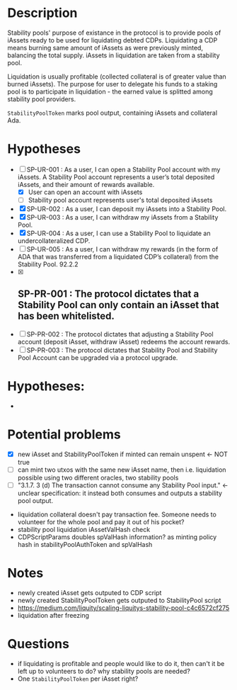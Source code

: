
# Description

Stability pools' purpose of existance in the protocol is to provide pools of iAssets ready to be used for liquidating debted CDPs.
Liquidating a CDP means burning same amount of iAssets as were previously minted, balancing the total supply. iAssets in liquidation are taken from a stability pool.

Liquidation is usually profitable (collected collateral is of greater value than burned iAssets). The purpose for user to delegate his funds to a staking pool is to participate in liquidation - the earned value is splitted among stability pool providers.

`StabilityPoolToken` marks pool output, containing iAssets and collateral Ada.

# Hypotheses

 - [ ] SP-UR-001 : As a user, I can open a Stability Pool account with my iAssets. A Stability Pool account
represents a user’s total deposited iAssets, and their amount of rewards available.
     - [X] User can open an account with iAssets
     - [ ] Stability pool account represents user's total deposited iAssets
 - [X] SP-UR-002 : As a user, I can deposit my iAssets into a Stability Pool.
 - [X] SP-UR-003 : As a user, I can withdraw my iAssets from a Stability Pool.
 - [X] SP-UR-004 : As a user, I can use a Stability Pool to liquidate an undercollateralized CDP.
 - [ ] SP-UR-005 : As a user, I can withdraw my rewards (in the form of ADA that was transferred from a
liquidated CDP’s collateral) from the Stability Pool.
92.2.2
 - [X] SP-PR-001 : The protocol dictates that a Stability Pool can only contain an iAsset that has been
    whitelisted.
    - 
 - [ ] SP-PR-002 : The protocol dictates that adjusting a Stability Pool account (deposit iAsset, withdraw
iAsset) redeems the account rewards.
 - [ ] SP-PR-003 : The protocol dictates that Stability Pool and Stability Pool Account can be upgraded via
a protocol upgrade.

# Hypotheses:
 - 

# Potential problems
 - [X] new iAsset and StabilityPoolToken if minted can remain unspent <- NOT true
 - [ ] can mint two utxos with the same new iAsset name, then i.e. liquidation possible using two different oracles, two stability pools
 - [ ] "3.1.7. 3 (d) The transaction cannot consume any Stability Pool input." <- unclear specification: it instead both consumes and outputs a stability pool output.
 - liquidation collateral doesn't pay transaction fee. Someone needs to volunteer for the whole pool and pay it out of his pocket?
 - stability pool liquidation iAssetValHash check
 - CDPScriptParams doubles spValHash information? as minting policy hash in   stabilityPoolAuthToken and spValHash

# Notes
 - newly created iAsset gets outputed to CDP script
 - newly created StabilityPoolToken gets outputed to StabilityPool script
 - https://medium.com/liquity/scaling-liquitys-stability-pool-c4c6572cf275
 - liquidation after freezing
 
# Questions
 
 - if liquidating is profitable and people would like to do it, then can't it be left up to volunteers to do? why stability pools are needed?
 - One `StabilityPoolToken` per iAsset right?